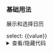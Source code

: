 ### 基础用法

展示和选择日历

<div class="cell-demo">
  <yc-calendar v-model="value" style="width:100%;" />
  select: {{value}}
</div>

<script setup>
import { ref } from 'vue';
const value = ref(new Date('2023-01-01'));
</script>

<details>
<summary>查看/隐藏代码</summary>

```vue
<template>
  <yc-calendar v-model="value" />
  select: {{ value }}
</template>

<script setup>
import { ref } from 'vue';
const value = ref(new Date('2023-01-01'));
</script>
```

</details>
